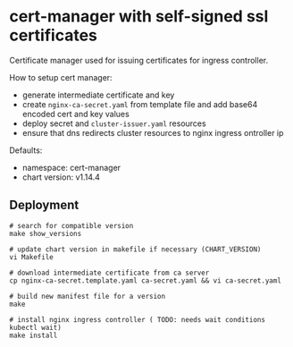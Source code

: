 # cert-manager with self-signed ssl certificates

Certificate manager used for issuing certificates for ingress controller.

How to setup cert manager:
- generate intermediate certificate and key
- create `nginx-ca-secret.yaml` from template file and add base64 encoded cert and key values
- deploy secret and `cluster-issuer.yaml` resources
- ensure that dns redirects cluster resources to nginx ingress ontroller ip

Defaults:
- namespace: cert-manager
- chart version: v1.14.4

## Deployment
```
# search for compatible version
make show_versions

# update chart version in makefile if necessary (CHART_VERSION)
vi Makefile

# download intermediate certificate from ca server
cp nginx-ca-secret.template.yaml ca-secret.yaml && vi ca-secret.yaml

# build new manifest file for a version
make

# install nginx ingress controller ( TODO: needs wait conditions kubectl wait)
make install
```
